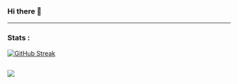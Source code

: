 ### Hi there 👋

---
### Stats :
[![GitHub Streak](https://github-readme-streak-stats.herokuapp.com?user=rkiwi&theme=carbonfox)](https://git.io/streak-stats)

![](https://komarev.com/ghpvc/?username=rkiwi)
---
<!--
**rkiwi/rkiwi** is a ✨ _special_ ✨ repository because its `README.md` (this file) appears on your GitHub profile.

Here are some ideas to get you started:

- 🔭 I’m currently working on ...
- 🌱 I’m currently learning ...
- 👯 I’m looking to collaborate on ...
- 🤔 I’m looking for help with ...
- 💬 Ask me about ...
- 📫 How to reach me: ...
- 😄 Pronouns: ...
- ⚡ Fun fact: ...
-->
